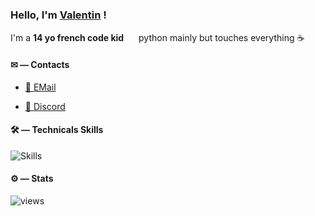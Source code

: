### Hello, I'm [Valentin](https://youtu.be/eBGIQ7ZuuiU) !

I'm a **14 yo french code kid** <img src="https://img.icons8.com/color/1048/france-circular.png" width="16"/>
python mainly but touches everything ☕


#### ✉ — Contacts

- [📩 EMail](~~Delection~~mailto:valentinlelievre2008@gmail.com)

- [💬 Discord](https://discord.com/users/768049100238225418)

#### 🛠 — Technicals Skills
![Skills](https://skillicons.dev/icons?i=css,html,js,python,selenium,git,github,bash,markdown,linux,raspberrypi,vim,vscode&theme=dark&perline=8)


#### ⚙️ — Stats
![views](https://komarev.com/ghpvc/?username=ValentinLvrr&amp;color=blue&amp;style=for-the-badge)
